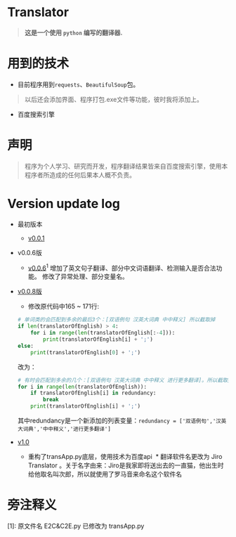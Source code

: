 # Translator
> **这是一个使用 `python` 编写的翻译器.**

# 用到的技术
* 目前程序用到`requests`、`BeautifulSoup`包。
> 以后还会添加界面、程序打包.exe文件等功能，彼时我将添加上。
* 百度搜索引擎

# 声明
> 程序为个人学习、研究而开发，程序翻译结果皆来自百度搜索引擎，使用本程序者所造成的任何后果本人概不负责。

# Version update log
* 最初版本
  * [v0.0.1](translator.py)

* v0.0.6版
  * [v0.0.6](E2C&C2E.py)<sup>1</sup>
  增加了英文句子翻译、部分中文词语翻译、检测输入是否合法功能。
  修改了异常处理、部分变量名。

* [v0.0.8版](transApp.py)
  * 修改原代码中165 ~ 171行:
  ```python
  # 单词类的会匹配到多余的最后3个：[双语例句 汉英大词典 中中释义] 所以截取掉
  if len(translatorOfEnglish) > 4:
      for i in range(len(translatorOfEnglish[:-4])):
          print(translatorOfEnglish[i] + ';')
  else:
      print(translatorOfEnglish[0] + ';')
  ```
  改为：
  ```python
  # 有时会匹配到多余的几个：[双语例句 汉英大词典 中中释义 进行更多翻译]。所以截取掉
  for i in range(len(translatorOfEnglish)):
      if translatorOfEnglish[i] in redundancy:
          break
      print(translatorOfEnglish[i] + ';')
  ```
  其中redundancy是一个新添加的列表变量：`redundancy = ['双语例句','汉英大词典','中中释义','进行更多翻译']`

* [v1.0](JiroApp.py)
  * 重构了transApp.py底层，使用技术为百度api
  * 翻译软件名更改为 Jiro Translator 。关于名字由来：Jiro是我家即将送出去的一直猫，他出生时给他取名叫次郎，所以就使用了罗马音来命名这个软件名

# 旁注释义
[1]: 原文件名 E2C&C2E.py 已修改为 transApp.py
